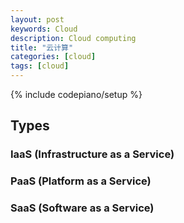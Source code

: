 ```yaml
---
layout: post
keywords: Cloud 
description: Cloud computing
title: "云计算"
categories: [cloud]
tags: [cloud]
---
```

{% include codepiano/setup %}

## Types
### IaaS (Infrastructure as a Service)
### PaaS (Platform as a Service)
### SaaS (Software as a Service)